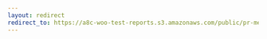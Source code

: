 ```yaml
---
layout: redirect
redirect_to: https://a8c-woo-test-reports.s3.amazonaws.com/public/pr-merge/38573/api/index.html
---
```

